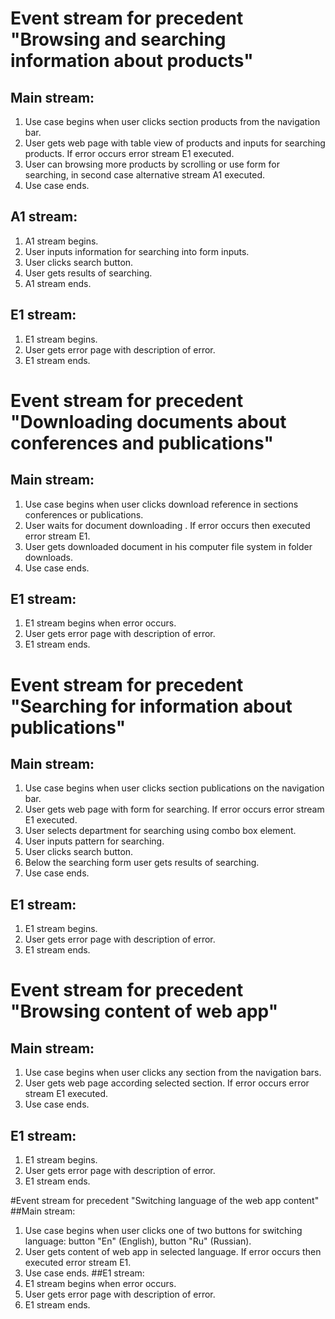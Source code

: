 # Event stream for precedent "Browsing and searching information about products"
## Main stream:
1. Use case begins when user clicks section products from the navigation bar. 
2. User gets web page with table view of products and inputs for searching products. If error occurs error stream E1 executed.
3. User can browsing more products by scrolling or use form for searching, in second case alternative stream A1 executed.
4. Use case ends.
## A1 stream:
1. A1 stream begins.
2. User inputs information for searching into form inputs.
3. User clicks search button.
4. User gets results of searching.
5. A1 stream ends.
## E1 stream:
1. E1 stream begins.
2. User gets error page with description of error.
3. E1 stream ends.

# Event stream for precedent "Downloading documents about conferences and publications"
## Main stream:
1. Use case begins when user clicks download reference in sections conferences or publications. 
2. User waits for document downloading . If error occurs then executed error stream E1.
3. User gets downloaded document in his computer file system in folder downloads.
4. Use case ends.
## E1 stream:
1. E1 stream begins when error occurs.
2. User gets error page with description of error.
3. E1 stream ends.

# Event stream for precedent "Searching for information about publications"
## Main stream:
1. Use case begins when user clicks section publications on the navigation bar. 
2. User gets web page with form for searching. If error occurs error stream E1 executed.
3. User selects department for searching using combo box element.
4. User inputs pattern for searching.
5. User clicks search button.
6. Below the searching form user gets results of searching.
7. Use case ends.
## E1 stream:
1. E1 stream begins.
2. User gets error page with description of error.
3. E1 stream ends.

# Event stream for precedent "Browsing content of web app"
## Main stream:
1. Use case begins when user clicks any section from the navigation bars. 
2. User gets web page according selected section. If error occurs error stream E1 executed.
3. Use case ends.
## E1 stream:
1. E1 stream begins.
2. User gets error page with description of error.
3. E1 stream ends.

#Event stream for precedent "Switching language of the web app content"
##Main stream:
1. Use case begins when user clicks one of two buttons for switching language: button "En" (English), button "Ru" (Russian). 
2. User gets content of web app in selected language. If error occurs then executed error stream E1.
3. Use case ends.
##E1 stream:
1. E1 stream begins when error occurs.
2. User gets error page with description of error.
3. E1 stream ends.